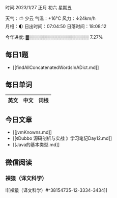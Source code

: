 

时间:2023/1/27 正月 初六 星期五

天气：⛅️  少云 气温：+16°C 风力：↓24km/h  
月相：🌓 日出时间：07:04:50 日落时间：18:08:12

今年进度: ▓░░░░░░░░░░░░░░░░░░░ 7.27%


## 每日1题

- [[findAllConcatenatedWordsInADict.md]]

## 每日单词

| 英文       | 中文       |词根|
| ---------- | ---------- | ---|


## 今日文章

- [[jvmKnowns.md]]
- [[《Dubbo 源码剖析与实战 》学习笔记Day12.md]]
- [[Java的基本类型.md]]

## 微信阅读

<!-- start of weread -->

### 裸猿（译文科学）
![[裸猿（译文科学）#^38154735-12-3334-3434]]

<!-- end of weread -->
